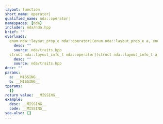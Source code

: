 ```yaml
---
layout: function
short_name: operator|
qualified_name: nda::operator|
namespaces: [nda]
includer: nda/nda.hpp
brief: ""
overloads:
  enum nda::layout_prop_e nda::operator|(enum nda::layout_prop_e a, enum nda::layout_prop_e b):
    desc: ""
    source: nda/traits.hpp
  struct nda::layout_info_t nda::operator|(struct nda::layout_info_t a, struct nda::layout_info_t b):
    desc: ""
    source: nda/traits.hpp
desc: ""
params:
  a: __MISSING__
  b: __MISSING__
tparams:
  {}
return_value: __MISSING__
example:
  desc: __MISSING__
  code: __MISSING__
see-also: []
...
```



